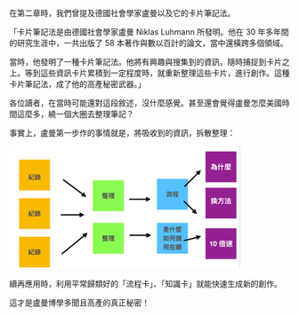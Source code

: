 
在第二章時，我們曾提及德國社會學家盧曼以及它的卡片筆記法。

「卡片筆記法是由德國社會學家盧曼 Niklas Luhmann 所發明。他在 30 年多年間的研究生涯中，一共出版了 58 本著作與數以百計的論文，當中還橫跨多個領域。

當時，他發明了一種卡片筆記法。他將有興趣與搜集到的資訊，隨時捕捉到卡片之上。等到這些資訊卡片累積到一定程度時，就重新整理這些卡片，進行創作。這種卡片筆記法，成了他的高產秘密武器。」

各位讀者，在當時可能還對這段敘述，沒什麼感覺。甚至還會覺得盧曼怎麼美國時間這麼多，繞一個大圈去整理筆記？

事實上，盧曼第一步作的事情就是，將吸收到的資訊，拆散整理：

![](images/20230626221402.png)

續再應用時，利用平常歸類好的「流程卡」、「知識卡」就能快速生成新的創作。

這才是盧曼博學多聞且高產的真正秘密！